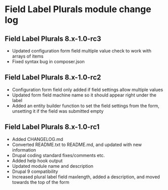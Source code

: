 # Field Label Plurals module change log

## Field Label Plurals 8.x-1.0-rc3

- Updated configuration form field multiple value check to work with arrays of
  items
- Fixed syntax bug in composer.json

## Field Label Plurals 8.x-1.0-rc2

- Configuration form field only added if field settings allow multiple values
- Updated form field machine name so it should appear right under the label
- Added an entity builder function to set the field settings from the form,
  unsetting it if the field was submitted empty

## Field Label Plurals 8.x-1.0-rc1

- Added CHANGELOG.md
- Converted README.txt to README.md, and updated with new information
- Drupal coding standard fixes/comments etc.
- Added help hook output
- Updated module name and description
- Drupal 9 compatibility
- Increased plural label field maxlength, added a description, and moved towards
  the top of the form
